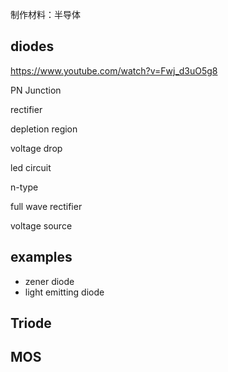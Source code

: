 制作材料：半导体
## diodes

https://www.youtube.com/watch?v=Fwj_d3uO5g8

PN Junction

rectifier

depletion region

voltage drop

led circuit

n-type

full wave rectifier

voltage source

## examples

+ zener diode
+ light emitting diode

## Triode

## MOS